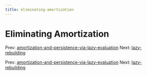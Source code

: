 ```yaml
---
title: eliminating-amortization
---
```




# Eliminating Amortization

Prev:
[amortization-and-persistence-via-lazy-evaluation](amortization-and-persistence-via-lazy-evaluation.md)
Next: [lazy-rebuilding](lazy-rebuilding.md)

Prev:
[amortization-and-persistence-via-lazy-evaluation](amortization-and-persistence-via-lazy-evaluation.md)
Next: [lazy-rebuilding](lazy-rebuilding.md)
